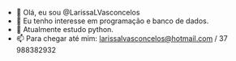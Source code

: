 - 👋 Olá, eu sou @LarissaLVasconcelos
- 👀 Eu tenho interesse em programação e banco de dados.
- 🌱 Atualmente estudo python.
- 📫 Para chegar até mim: larissalvasconcelos@hotmail.com / 37 988382932

